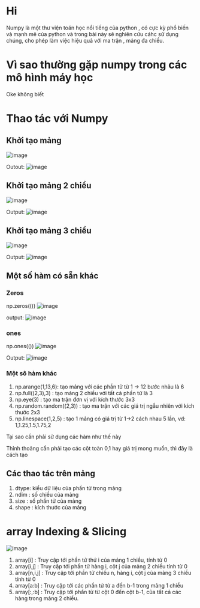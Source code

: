 # Hi
Numpy là một thư viện  toán học nổi tiếng của python , có cực kỳ phổ biến và mạnh mẽ của python và trong bài này sẽ nghiên cứu cáhc sử dụng chúng, cho phép làm việc hiệu quả với ma trận , mảng đa chiều.

# Vì sao thường gặp numpy trong các mô hình máy học 
Oke không biết

# Thao tác với Numpy
## Khởi tạo mảng
![image](https://user-images.githubusercontent.com/65381453/128968686-d8425eaf-4ba1-478c-bbc7-f97877ec5dc3.png)

Outout:
![image](https://user-images.githubusercontent.com/65381453/128968728-0343a857-599e-4a99-a163-81eaba7c9575.png)
## Khởi tạo mảng 2 chiều
![image](https://user-images.githubusercontent.com/65381453/128968964-61f538e9-b596-455a-9dbc-b212f5f8283b.png)

Output:
![image](https://user-images.githubusercontent.com/65381453/128968989-4dfbda4e-e745-486b-a85e-5b0303574f67.png)
## Khởi tạo mảng 3 chiều
![image](https://user-images.githubusercontent.com/65381453/128969774-58a18a29-c08f-4e68-a8e6-857e2a6312fa.png)

Output:
![image](https://user-images.githubusercontent.com/65381453/128969802-4c82040a-2af2-4474-9341-b2f710bcaa2b.png)
## Một số hàm có sẵn khác
### Zeros
np.zeros(())
![image](https://user-images.githubusercontent.com/65381453/128970184-7b17624c-2cde-4669-8379-ff357b5a7d1e.png)

output:
![image](https://user-images.githubusercontent.com/65381453/128970209-70fdba04-5f8b-4020-a07f-6be634da8d6b.png)
### ones 
np.ones(())
![image](https://user-images.githubusercontent.com/65381453/128971232-07ac8131-6b26-42f1-960c-b0fa5376d66c.png)

Output:
![image](https://user-images.githubusercontent.com/65381453/128971272-d0cdc080-62eb-4d48-a240-27676d48b732.png)

### Một sô hàm khác
1. np.arange(1,13,6): tạo mảng với các phần tử từ 1 -> 12 bước nhảu là 6
2. np.full((2,3),3) : tạo mảng 2 chiều với tất cả phần tử là 3
3. np.eye(3) : tạo ma trận đơn vị với kích thước 3x3
4. np.random.random((2,3)) : tạo ma trận với các giá trị ngẫu nhiên với kích thước 2x3
5. np.linespace(1,2,5) : tạo 1 mảng có giá trị từ 1->2 cách nhau 5 lần, vd: 1,1.25,1.5,1.75,2

Tại sao cần phải sử dụng các hàm như thế này

Thỉnh thoảng cần phải tạo các cột toàn 0,1 hay giá trị mong muốn, thì đây là cách tạo

## Các thao tác trên mảng
1. dtype: kiểu dữ liệu của phần tử trong mảng
2. ndim : số chiều của mảng
3. size : số phần tử của mảng
4. shape : kích thước của mảng

# array Indexing & Slicing

![image](https://user-images.githubusercontent.com/65381453/128976688-d523ba48-b530-4e4e-a7d5-7fe384e42e29.png)

1. array[i] : Truy cập tới phần tử thứ i của mảng 1 chiều, tính từ 0
2. array[i,j] : Truy cập tới phần tử hàng i, cột j của mảng 2 chiều tính từ 0
3. array[n,i,j] : Truy cập tới phần tử chiều n, hàng i, cột j của mảng 3 chiều tính từ 0
4. array[a:b] : Truy cập tới các phần tử từ a đến b-1 trong mảng 1 chiều
5. array[:,:b] : Truy cập tới phần tử từ cột 0 đến cột b-1, của tất cả các hàng trong mảng 2 chiều.
